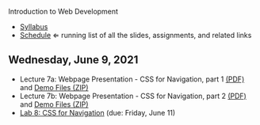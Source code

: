 Introduction to Web Development

- [Syllabus](syllabus.md)
- [Schedule](schedule.md)   &lArr; running list of all the slides, assignments, and related links

## Wednesday, June 9, 2021

- Lecture 7a: Webpage Presentation - CSS for Navigation, part 1 [(PDF)](07a-css-for-navigation1/css-for-navigation.pdf) and [Demo Files (ZIP)](07a-css-for-navigation1/demo_basic-navigation.zip)
- Lecture 7b: Webpage Presentation - CSS for Navigation, part 2 [(PDF)](07b-css-for-navigation2/css-positioning.pdf) and [Demo Files (ZIP)](07b-css-for-navigation2/demo_advanced-navigation.zip)
- [Lab 8: CSS for Navigation](lab08-css-for-navigation/instructions.md) (due: Friday, June 11)

